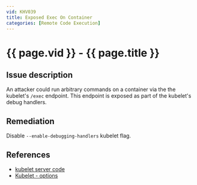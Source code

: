 ```yaml
---
vid: KHV039
title: Exposed Exec On Container
categories: [Remote Code Execution]
---
```


# {{ page.vid }} - {{ page.title }}

## Issue description

An attacker could run arbitrary commands on a container via the the kubelet's `/exec` endpoint. This endpoint is exposed as part of the kubelet's debug handlers.

## Remediation

Disable `--enable-debugging-handlers` kubelet flag.

## References

- [kubelet server code](https://github.com/kubernetes/kubernetes/blob/4a6935b31fcc4d1498c977d90387e02b6b93288f/pkg/kubelet/server/server.go)
- [Kubelet - options](https://kubernetes.io/docs/reference/command-line-tools-reference/kubelet/#options)